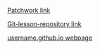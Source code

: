 [Patchwork link](https://github.com/nagyfranciska/patchwork)


[Git-lesson-repository link](https://github.com/nagyfranciska/git-lesson-repository)


[username.github.io webpage](https://nagyfranciska.github.io/)

